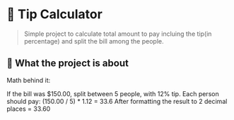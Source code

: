 # 💸 Tip Calculator

> Simple project to calculate total amount to pay incluing the tip(in percentage) and split the bill among the people.

## 🧠 What the project is about

Math behind it: 

If the bill was $150.00, split between 5 people, with 12% tip.
Each person should pay:
(150.00 / 5) * 1.12 = 33.6
After formatting the result to 2 decimal places = 33.60
